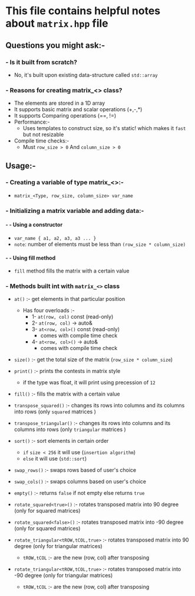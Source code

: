 # This file contains helpful notes about `matrix.hpp` file

## Questions you might ask:-

### - Is it built from scratch?

- No, it's built upon existing data-structure called `std::array`

### - Reasons for creating matrix_<> class?

- The elements are stored in a 1D array
- It supports basic matrix and scalar operations (+,-,*)
- It supports Comparing operations (==, !=)
- Performance:-
  - Uses templates to construct size, so it's static! which makes it `fast` but not resizable
- Compile time checks:-
  - Must `row_size > 0` And `column_size > 0`

## Usage:-

### - Creating a variable of type matrix_<>:-

- `matrix_<Type, row_size, column_size> var_name`

### - Initializing a matrix variable and adding data:-

#### - - Using a constructor

- `var_name { a1, a2, a3, a3 ... }`
- `note`: number of elements must be less than `(row_size * column_size)`

#### - - Using fill method

- `fill` method fills the matrix with a certain value

### - Methods built int with `matrix_<>` class

- `at()` :- get elements in that particular position
  - Has four overloads :-
    - 1- `at(row, col)` const (read-only)
    - 2- `at(row, col)` -> auto&
    - 3- `at<row, col>()` const (read-only)
      - comes with compile time check
    - 4- `at<row, col>()` -> auto&
      - comes with compile time check
- `size()` :- get the total size of the matrix (`row_size * column_size`)
- `print()` :- prints the contests in matrix style
  - if the type was float, it will print using precession of `12`

- `fill()` :- fills the matrix with a certain value
- `transpose_squared()` :- changes its rows into columns and its columns into rows (only `squared` matrices )
- `transpose_triangular()` :- changes its rows into columns and its columns into rows (only `triangular` matrices )
- `sort()` :- sort elements in certain order
  - `if` ``size < 256`` it will use (`insertion algorithm`)
  - `else` it will use (`std::sort`)
- `swap_rows()` :- swaps rows based of user's choice
- `swap_cols()` :- swaps columns based on user's choice
- `empty()` :- returns `false` if not empty else returns `true`
- `rotate_squared<true>()` :- rotates transposed matrix into 90 degree (only for squared matrices)
- `rotate_squared<false>()` :- rotates transposed matrix into -90 degree (only for squared matrices)
- `rotate_triangular<tROW,tCOL,true>` :- rotates transposed matrix into 90 degree (only for triangular matrices)
  - `tROW,tCOL` :- are the new (row, col) after transposing
- `rotate_triangular<tROW,tCOL,true>` :- rotates transposed matrix into -90 degree (only for triangular matrices)
  - `tROW,tCOL` :- are the new (row, col) after transposing
